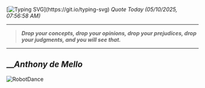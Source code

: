 [![Typing SVG](https://readme-typing-svg.herokuapp.com?font=Press+Start+2P&color=C2F784&size=35&width=900&height=100&lines=Hello+World%2C+I'm+Hung+!)](https://git.io/typing-svg) 
_Quote Today (05/10/2025, 07:56:58 AM)_
___
>**_Drop your concepts, drop your opinions, drop your prejudices, drop your judgments, and you will see that._**
___

## __**_Anthony de Mello_**

![RobotDance](src/assets/images/robot-dancing-dribble.gif?style=center)
